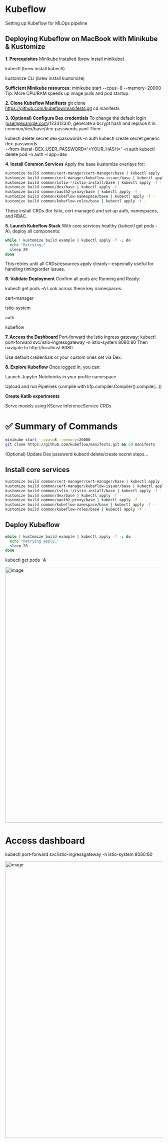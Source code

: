 # Kubeflow
Setting up Kubeflow for MLOps pipeline


## Deploying Kubeflow on MacBook with Minikube & Kustomize
**1. Prerequisites**
Minikube installed (brew install minikube)

kubectl (brew install kubectl)

kustomize CLI (brew install kustomize) 


**Sufficient Minikube resources:**
minikube start --cpus=8 --memory=20000
Tip: More CPU/RAM speeds up image pulls and pod startup.

**2. Clone Kubeflow Manifests**
git clone https://github.com/kubeflow/manifests.git
cd manifests

**3. (Optional) Configure Dex credentials**
To change the default login (user@example.com/12341234), generate a bcrypt hash and replace it in:
common/dex/base/dex-passwords.yaml
Then:


kubectl delete secret dex-passwords -n auth
kubectl create secret generic dex-passwords \
  --from-literal=DEX_USER_PASSWORD='<YOUR_HASH>' -n auth
kubectl delete pod -n auth -l app=dex


**4. Install Common Services**
Apply the base kustomize overlays for:

```bash
kustomize build common/cert-manager/cert-manager/base | kubectl apply -f -
kustomize build common/cert-manager/kubeflow-issuer/base | kubectl apply -f -
kustomize build common/istio-*/istio-install/base | kubectl apply -f -
kustomize build common/dex/base | kubectl apply -f -
kustomize build common/oauth2-proxy/base | kubectl apply -f -
kustomize build common/kubeflow-namespace/base | kubectl apply -f -
kustomize build common/kubeflow-roles/base | kubectl apply -f -
```

These install CRDs (for Istio, cert-manager) and set up auth, namespaces, and RBAC.

**5. Launch Kubeflow Stack**
With core services healthy (kubectl get pods -A), deploy all components:

```bash
while ! kustomize build example | kubectl apply -f -; do
  echo "Retrying…"
  sleep 20
done
```

This retries until all CRDs/resources apply cleanly—especially useful for handling timing/order issues. 


**6. Validate Deployment**
Confirm all pods are Running and Ready:


kubectl get pods -A
Look across these key namespaces:

cert-manager

istio-system

auth

kubeflow

**7. Access the Dashboard**
Port‑forward the Istio ingress gateway:
kubectl port-forward svc/istio-ingressgateway -n istio-system 8080:80
Then navigate to http://localhost:8080.

Use default credentials or your custom ones set via Dex.

**8. Explore Kubeflow**
Once logged in, you can:

Launch Jupyter Notebooks in your profile namespace

Upload and run Pipelines (compile with kfp.compiler.Compiler().compile(...))

**Create Katib experiments**

Serve models using KServe InferenceService CRDs

# ✅ Summary of Commands

```bash
minikube start --cpus=8 --memory=20000
git clone https://github.com/kubeflow/manifests.git && cd manifests
```

(Optional) Update Dex password
kubectl delete/create secret steps...

## Install core services
```bash
kustomize build common/cert-manager/cert-manager/base | kubectl apply -f -
kustomize build common/cert-manager/kubeflow-issuer/base | kubectl apply -f -
kustomize build common/istio-*/istio-install/base | kubectl apply -f -
kustomize build common/dex/base | kubectl apply -f -
kustomize build common/oauth2-proxy/base | kubectl apply -f -
kustomize build common/kubeflow-namespace/base | kubectl apply -f -
kustomize build common/kubeflow-roles/base | kubectl apply -f -
```

## Deploy Kubeflow
```bash
while ! kustomize build example | kubectl apply -f -; do
  echo "Retrying apply…"
  sleep 20
done
```

kubectl get pods -A

<img width="1536" height="817" alt="image" src="https://github.com/user-attachments/assets/17b192ef-6e54-4150-ab8f-692e80211187" />


# Access dashboard
kubectl port-forward svc/istio-ingressgateway -n istio-system 8080:80

<img width="1536" height="883" alt="image" src="https://github.com/user-attachments/assets/172fcd1e-cb5f-4892-86e3-fe85074a17e9" />

